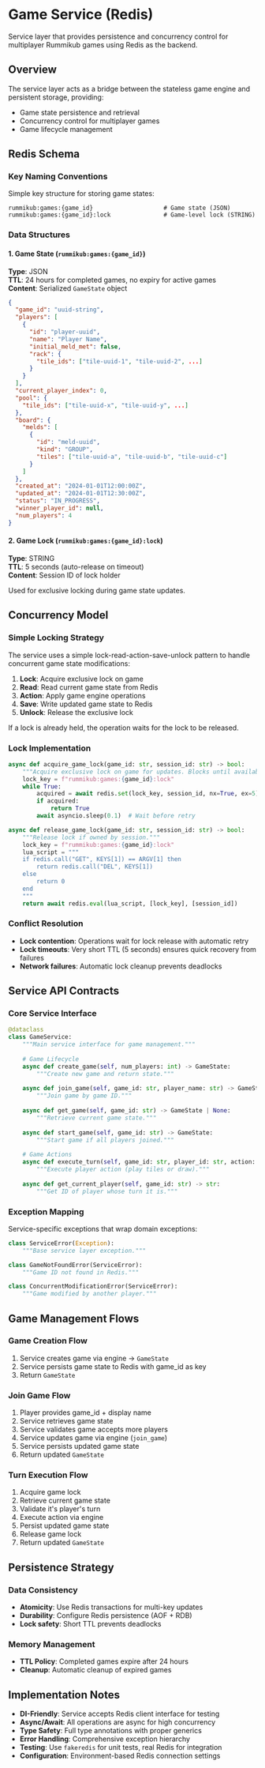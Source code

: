 # Game Service (Redis)

Service layer that provides persistence and concurrency control for multiplayer Rummikub games using Redis as the backend.

## Overview

The service layer acts as a bridge between the stateless game engine and persistent storage, providing:
- Game state persistence and retrieval
- Concurrency control for multiplayer games
- Game lifecycle management

## Redis Schema

### Key Naming Conventions

Simple key structure for storing game states:

```
rummikub:games:{game_id}                    # Game state (JSON)
rummikub:games:{game_id}:lock               # Game-level lock (STRING)
```

### Data Structures

#### 1. Game State (`rummikub:games:{game_id}`)
**Type**: JSON  
**TTL**: 24 hours for completed games, no expiry for active games  
**Content**: Serialized `GameState` object

```json
{
  "game_id": "uuid-string",
  "players": [
    {
      "id": "player-uuid",
      "name": "Player Name",
      "initial_meld_met": false,
      "rack": {
        "tile_ids": ["tile-uuid-1", "tile-uuid-2", ...]
      }
    }
  ],
  "current_player_index": 0,
  "pool": {
    "tile_ids": ["tile-uuid-x", "tile-uuid-y", ...]
  },
  "board": {
    "melds": [
      {
        "id": "meld-uuid",
        "kind": "GROUP",
        "tiles": ["tile-uuid-a", "tile-uuid-b", "tile-uuid-c"]
      }
    ]
  },
  "created_at": "2024-01-01T12:00:00Z",
  "updated_at": "2024-01-01T12:30:00Z",
  "status": "IN_PROGRESS",
  "winner_player_id": null,
  "num_players": 4
}
```

#### 2. Game Lock (`rummikub:games:{game_id}:lock`)
**Type**: STRING  
**TTL**: 5 seconds (auto-release on timeout)  
**Content**: Session ID of lock holder

Used for exclusive locking during game state updates.

## Concurrency Model

### Simple Locking Strategy

The service uses a simple lock-read-action-save-unlock pattern to handle concurrent game state modifications:

1. **Lock**: Acquire exclusive lock on game
2. **Read**: Read current game state from Redis
3. **Action**: Apply game engine operations
4. **Save**: Write updated game state to Redis
5. **Unlock**: Release the exclusive lock

If a lock is already held, the operation waits for the lock to be released.

### Lock Implementation

```python
async def acquire_game_lock(game_id: str, session_id: str) -> bool:
    """Acquire exclusive lock on game for updates. Blocks until available."""
    lock_key = f"rummikub:games:{game_id}:lock"
    while True:
        acquired = await redis.set(lock_key, session_id, nx=True, ex=5)
        if acquired:
            return True
        await asyncio.sleep(0.1)  # Wait before retry

async def release_game_lock(game_id: str, session_id: str) -> bool:
    """Release lock if owned by session."""
    lock_key = f"rummikub:games:{game_id}:lock"
    lua_script = """
    if redis.call("GET", KEYS[1]) == ARGV[1] then
        return redis.call("DEL", KEYS[1])
    else
        return 0
    end
    """
    return await redis.eval(lua_script, [lock_key], [session_id])
```

### Conflict Resolution

- **Lock contention**: Operations wait for lock release with automatic retry
- **Lock timeouts**: Very short TTL (5 seconds) ensures quick recovery from failures
- **Network failures**: Automatic lock cleanup prevents deadlocks

## Service API Contracts

### Core Service Interface

```python
@dataclass
class GameService:
    """Main service interface for game management."""
    
    # Game Lifecycle
    async def create_game(self, num_players: int) -> GameState:
        """Create new game and return state."""
    
    async def join_game(self, game_id: str, player_name: str) -> GameState:
        """Join game by game ID."""
    
    async def get_game(self, game_id: str) -> GameState | None:
        """Retrieve current game state."""
    
    async def start_game(self, game_id: str) -> GameState:
        """Start game if all players joined."""
    
    # Game Actions
    async def execute_turn(self, game_id: str, player_id: str, action: Action) -> GameState:
        """Execute player action (play tiles or draw)."""
    
    async def get_current_player(self, game_id: str) -> str:
        """Get ID of player whose turn it is."""
```

### Exception Mapping

Service-specific exceptions that wrap domain exceptions:

```python
class ServiceError(Exception):
    """Base service layer exception."""

class GameNotFoundError(ServiceError):
    """Game ID not found in Redis."""

class ConcurrentModificationError(ServiceError):
    """Game modified by another player."""
```

## Game Management Flows

### Game Creation Flow

1. Service creates game via engine → `GameState`
2. Service persists game state to Redis with game_id as key
3. Return `GameState`

### Join Game Flow

1. Player provides game_id + display name
2. Service retrieves game state
3. Service validates game accepts more players
4. Service updates game via engine (`join_game`)
5. Service persists updated game state
6. Return updated `GameState`

### Turn Execution Flow

1. Acquire game lock
2. Retrieve current game state
3. Validate it's player's turn
4. Execute action via engine
5. Persist updated game state
6. Release game lock
7. Return updated `GameState`

## Persistence Strategy

### Data Consistency

- **Atomicity**: Use Redis transactions for multi-key updates
- **Durability**: Configure Redis persistence (AOF + RDB)
- **Lock safety**: Short TTL prevents deadlocks

### Memory Management

- **TTL Policy**: Completed games expire after 24 hours
- **Cleanup**: Automatic cleanup of expired games

## Implementation Notes

- **DI-Friendly**: Service accepts Redis client interface for testing
- **Async/Await**: All operations are async for high concurrency
- **Type Safety**: Full type annotations with proper generics
- **Error Handling**: Comprehensive exception hierarchy
- **Testing**: Use `fakeredis` for unit tests, real Redis for integration
- **Configuration**: Environment-based Redis connection settings
